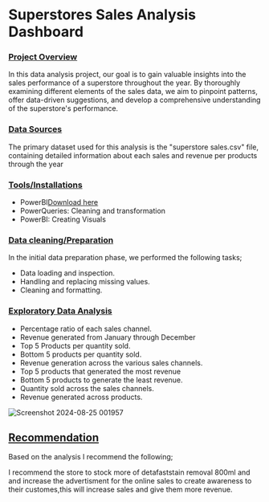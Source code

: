 # Superstores Sales Analysis Dashboard

### [Project Overview]() 

In this data analysis project, our goal is to gain valuable insights into the sales performance of a superstore throughout the year. By thoroughly examining different elements of the sales data, we aim to pinpoint patterns, offer data-driven suggestions, and develop a comprehensive understanding of the superstore's performance.

### [Data Sources]()

The primary dataset used for this analysis is the "superstore sales.csv" file, containing detailed information about each sales and revenue per products through the year

### [Tools/Installations]()

- PowerBI[Download here](http://microsoft.com)
- PowerQueries: Cleaning and transformation
- PowerBI: Creating Visuals

### [Data cleaning/Preparation]()

In the initial data preparation phase, we performed the following tasks;

 - Data loading and inspection.
 - Handling and replacing missing values.
 - Cleaning and formatting. 

### [Exploratory Data Analysis](EDA)

 - Percentage ratio of each sales channel. 
 - Revenue generated from January through December 
 - Top 5 Products per quantity sold. 
 - Bottom 5 products per quantity sold. 
 - Revenue generation across the various sales channels. 
 - Top 5 products that generated the most revenue 
 - Bottom 5 products to generate the least revenue. 
 - Quantity sold across the sales channels.
 - Revenue generated across products.

![Screenshot 2024-08-25 001957](https://github.com/user-attachments/assets/2efc79ce-eb90-435e-a308-5473a97df3d9)

## [Recommendation]()

Based on the analysis I recommend the following;

I recommend the store to stock more of detafaststain removal 800ml and and increase the advertisment for the   online sales to create awareness to their customes,this will increase sales and give them more revenue.



